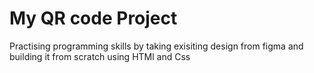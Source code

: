 # My QR code Project 

Practising programming skills by taking exisiting design from figma and building it from scratch using HTMl and Css